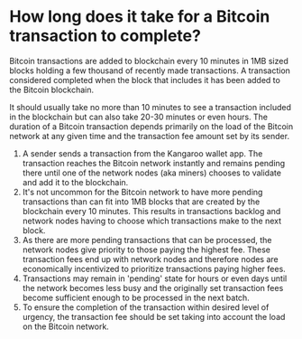 # How long does it take for a Bitcoin transaction to complete?

Bitcoin transactions are added to blockchain every 10 minutes in 1MB sized blocks holding a few thousand of recently made transactions. A transaction considered completed when the block that includes it has been added to the Bitcoin blockchain.

It should usually take no more than 10 minutes to see a transaction included in the blockchain but can also take 20-30 minutes or even hours. The duration of a Bitcoin transaction depends primarily on the load of the Bitcoin network at any given time and the transaction fee amount set by its sender.

1. A sender sends a transaction from the Kangaroo wallet app. The transaction reaches the Bitcoin network instantly and remains pending there until one of the network nodes (aka miners) chooses to validate and add it to the blockchain.
2. It's not uncommon for the Bitcoin network to have more pending transactions than can fit into 1MB blocks that are created by the blockchain every 10 minutes. This results in transactions backlog and network nodes having to choose which transactions make to the next block.
3. As there are more pending transactions that can be processed, the network nodes give priority to those paying the highest fee. These transaction fees end up with network nodes and therefore nodes are economically incentivized to prioritize transactions paying higher fees.
4. Transactions may remain in 'pending' state for hours or even days until the network becomes less busy and the originally set transaction fees become sufficient enough to be processed in the next batch.
5. To ensure the completion of the transaction within desired level of urgency, the transaction fee should be set taking into account the load on the Bitcoin network.

